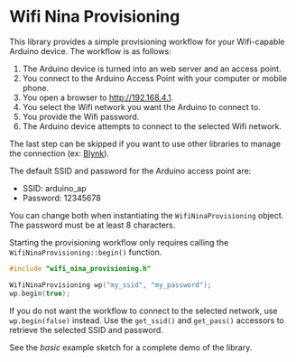 # Wifi Nina Provisioning

This library provides a simple provisioning workflow for your Wifi-capable Arduino device. The workflow is as follows:
1. The Arduino device is turned into an web server and an access point.
2. You connect to the Arduino Access Point with your computer or mobile phone.
3. You open a browser to http://192.168.4.1.
4. You select the Wifi network you want the Arduino to connect to.
5. You provide the Wifi password.
6. The Arduino device attempts to connect to the selected Wifi network.

The last step can be skipped if you want to use other libraries to manage the connection (ex: [Blynk](https://www.blynk.io)).

The default SSID and password for the Arduino access point are:
- SSID: arduino_ap
- Password: 12345678

You can change both when instantiating the `WifiNinaProvisioning` object. The password must be at least 8 characters.

Starting the provisioning workflow only requires calling the `WifiNinaProvisioning::begin()` function.

```cpp
#include "wifi_nina_provisioning.h"

WifiNinaProvisioning wp("my_ssid", "my_password");
wp.begin(true);
```

If you do not want the workflow to connect to the selected network, use `wp.begin(false)` instead. Use the `get_ssid()` and `get_pass()` accessors to retrieve the selected SSID and password.

See the _basic_ example sketch for a complete demo of the library.

